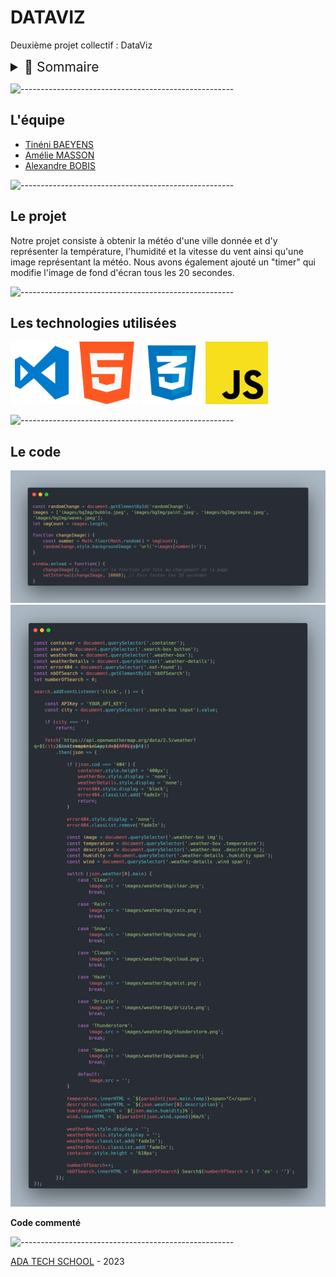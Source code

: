 # DATAVIZ

Deuxième projet collectif : DataViz

<details>
<summary style="font-size:150%">
    📖 Sommaire
</summary>

- [DATAVIZ](#dataviz)
  - [L'équipe](#léquipe)
  - [Le projet](#le-projet)
  - [Les technologies utilisées](#les-technologies-utilisées)
  - [Le code](#le-code)

</details>

![-----------------------------------------------------](https://raw.githubusercontent.com/andreasbm/readme/master/assets/lines/rainbow.png)

## L'équipe

- [Tinéni BAEYENS](https://github.com/imtinibae)
- [Amélie MASSON](https://github.com/AmelieMariaM)
- [Alexandre BOBIS](https://github.com/AlexandreBobis)

![-----------------------------------------------------](https://raw.githubusercontent.com/andreasbm/readme/master/assets/lines/rainbow.png)

## Le projet

Notre projet consiste à obtenir la météo d'une ville donnée et d'y représenter la température, l'humidité et la vitesse du vent ainsi qu'une image représentant la météo. Nous avons également ajouté un "timer" qui modifie l'image de fond d'écran tous les 20 secondes.

![-----------------------------------------------------](https://raw.githubusercontent.com/andreasbm/readme/master/assets/lines/rainbow.png)

## Les technologies utilisées

<img src="/images/logo/VSC.png" alt="VSC" style="height: 100px; width=100px">
<img src="/images/logo/HTML.png" alt="HTML" style="height: 100px; width=100px">
<img src="/images/logo/CSS.png" alt="CSS" style="height: 100px; width=100px">
<img src="/images/logo/JS.png" alt="JS" style="height: 100px; width=100px">

![-----------------------------------------------------](https://raw.githubusercontent.com/andreasbm/readme/master/assets/lines/rainbow.png)

## Le code

![changeImage function](/images/code/changeImage.png)
![Weather API](/images/code/weatherAPI.png)

**Code commenté**

![-----------------------------------------------------](https://raw.githubusercontent.com/andreasbm/readme/master/assets/lines/rainbow.png)

[ADA TECH SCHOOL](https://adatechschool.fr/) - 2023
